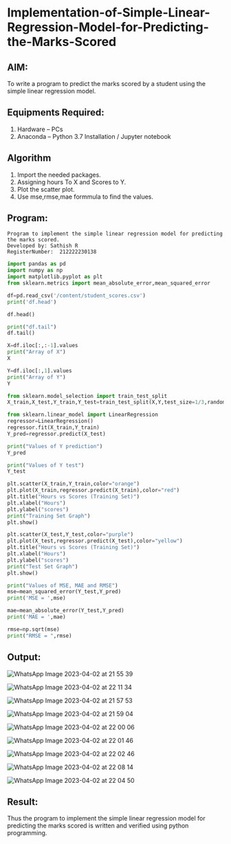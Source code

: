 # Implementation-of-Simple-Linear-Regression-Model-for-Predicting-the-Marks-Scored

## AIM:
To write a program to predict the marks scored by a student using the simple linear regression model. 

## Equipments Required:
1. Hardware – PCs
2. Anaconda – Python 3.7 Installation / Jupyter notebook

## Algorithm

1. Import the needed packages.
2. Assigning hours To X and Scores to Y.
3. Plot the scatter plot.
4. Use mse,rmse,mae formmula to find the values.


## Program:
```
Program to implement the simple linear regression model for predicting the marks scored.
Developed by: Sathish R
RegisterNumber:  212222230138
```
```python
import pandas as pd
import numpy as np
import matplotlib.pyplot as plt
from sklearn.metrics import mean_absolute_error,mean_squared_error

df=pd.read_csv('/content/student_scores.csv')
print('df.head')

df.head()

print("df.tail")
df.tail()

X=df.iloc[:,:-1].values
print("Array of X")
X

Y=df.iloc[:,1].values
print("Array of Y")
Y

from sklearn.model_selection import train_test_split
X_train,X_test,Y_train,Y_test=train_test_split(X,Y,test_size=1/3,random_state=0)

from sklearn.linear_model import LinearRegression
regressor=LinearRegression()
regressor.fit(X_train,Y_train)
Y_pred=regressor.predict(X_test)

print("Values of Y prediction")
Y_pred

print("Values of Y test")
Y_test

plt.scatter(X_train,Y_train,color="orange")
plt.plot(X_train,regressor.predict(X_train),color="red")
plt.title("Hours vs Scores (Training Set)")
plt.xlabel("Hours")
plt.ylabel("scores")
print("Training Set Graph")
plt.show()

plt.scatter(X_test,Y_test,color="purple")
plt.plot(X_test,regressor.predict(X_test),color="yellow")
plt.title("Hours vs Scores (Training Set)")
plt.xlabel("Hours")
plt.ylabel("scores")
print("Test Set Graph")
plt.show()

print("Values of MSE, MAE and RMSE")
mse=mean_squared_error(Y_test,Y_pred)
print('MSE = ',mse)

mae=mean_absolute_error(Y_test,Y_pred)
print('MAE = ',mae)

rmse=np.sqrt(mse)
print("RMSE = ",rmse)

```

## Output:

![WhatsApp Image 2023-04-02 at 21 55 39](https://user-images.githubusercontent.com/119395610/229366335-9cc7b718-6d6e-4461-bd62-1ba130da19dc.jpg)

![WhatsApp Image 2023-04-02 at 22 11 34](https://user-images.githubusercontent.com/119395610/229366706-bdb4ac2d-fff8-41c9-9325-b3bfd965755d.jpg)


![WhatsApp Image 2023-04-02 at 21 57 53](https://user-images.githubusercontent.com/119395610/229366382-c6623bd1-c1d2-45fe-8eed-097e51e4377d.jpg)

![WhatsApp Image 2023-04-02 at 21 59 04](https://user-images.githubusercontent.com/119395610/229366392-1a088fe3-5d91-4be7-b633-a4099d093e27.jpg)

![WhatsApp Image 2023-04-02 at 22 00 06](https://user-images.githubusercontent.com/119395610/229366409-9cd96c06-cc84-4554-a310-314b472c8aa3.jpg)

![WhatsApp Image 2023-04-02 at 22 01 46](https://user-images.githubusercontent.com/119395610/229366427-12194773-8f66-49bc-b0a2-0dda094d4598.jpg)

![WhatsApp Image 2023-04-02 at 22 02 46](https://user-images.githubusercontent.com/119395610/229366450-47119646-2ac7-4952-966a-9f9eca54ec57.jpg)

![WhatsApp Image 2023-04-02 at 22 08 14](https://user-images.githubusercontent.com/119395610/229366507-6c7b4359-8623-4eb1-802f-35cffc84d067.jpg)

![WhatsApp Image 2023-04-02 at 22 04 50](https://user-images.githubusercontent.com/119395610/229366518-c390a13b-a4ea-454a-9212-38b05af440bc.jpg)

## Result:
Thus the program to implement the simple linear regression model for predicting the marks scored is written and verified using python programming.

